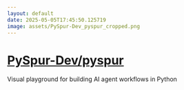 ```yaml
---
layout: default
date: 2025-05-05T17:45:50.125719
image: assets/PySpur-Dev_pyspur_cropped.png
---
```


# [PySpur-Dev/pyspur](https://github.com/PySpur-Dev/pyspur)

Visual playground for building AI agent workflows in Python

